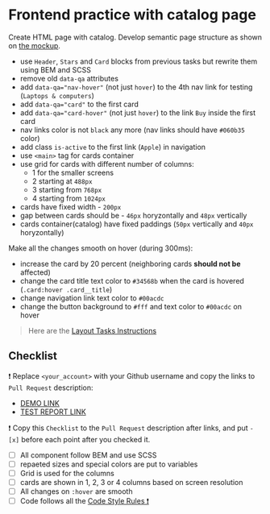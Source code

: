 # Frontend practice with catalog page

Create HTML page with catalog. Develop semantic page structure as shown on [the mockup](https://www.figma.com/file/ojkArVazq7vsX0nbpn9CxZ/Moyo-%2F-Catalog-(ENG)?node-id=32249%3A354).

- use `Header`, `Stars` and `Card` blocks from previous tasks but rewrite them using BEM and SCSS
- remove old `data-qa` attributes
- add `data-qa="nav-hover"` (not just `hover`) to the 4th nav link for testing (`Laptops & computers`)
- add `data-qa="card"` to the first card
- add `data-qa="card-hover"` (not just `hover`) to the link `Buy` inside the first card
- nav links color is not `black` any more (nav links should have `#060b35` color)
- add class `is-active` to the first link (`Apple`) in navigation
- use `<main>` tag for cards container
- use grid for cards with different number of columns:
  - 1 for the smaller screens
  - 2 starting at `488px`
  - 3 starting from `768px`
  - 4 starting from `1024px`
- cards have fixed width - `200px`
- gap between cards should be - `46px` horyzontally and `48px` vertically
- cards container(catalog) have fixed paddings (`50px` vertically and `40px` horyzontally)

Make all the changes smooth on hover (during 300ms):
- increase the card by 20 percent (neighboring cards **should not be** affected)
- change the card title text color to `#34568b` when the card is hovered (`.card:hover .card__title`)
- change navigation link text color to `#00acdc`
- change the button background to `#fff` and text color to `#00acdc` on hover

> Here are the [Layout Tasks Instructions](https://mate-academy.github.io/layout_task-guideline)

## Checklist

❗️ Replace `<your_account>` with your Github username and copy the links to `Pull Request` description:
- [DEMO LINK](https://mmivchenko.github.io/layout_catalog/)
- [TEST REPORT LINK](https://mmivchenko.github.io/layout_catalog/report/html_report/)

❗️ Copy this `Checklist` to the `Pull Request` description after links, and put `- [x]` before each point after you checked it.

- [ ] All component follow BEM and use SCSS
- [ ] repaeted sizes and special colors are put to variables
- [ ] Grid is used for the columns
- [ ] cards are shown in 1, 2, 3 or 4 columns based on screen resolution
- [ ] All changes on `:hover` are smooth
- [ ] Code follows all the [Code Style Rules ❗️](https://mate-academy.github.io/layout_task-guideline/html-css-code-style-rules)
